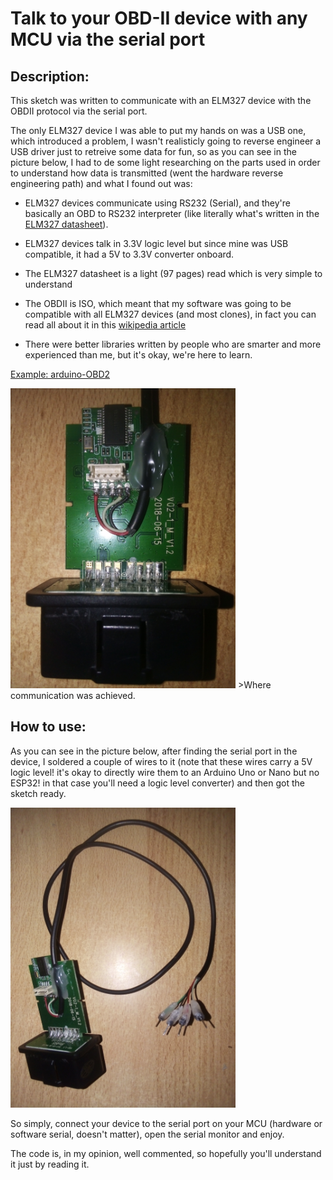 # Talk to your OBD-II device with any MCU via the serial port

## Description:

This sketch was written to communicate with an ELM327 device with the OBDII protocol via the serial port.

The only ELM327 device I was able to put my hands on was a USB one, which introduced a problem, I wasn't realisticly going to reverse engineer a USB driver just to retreive some data for fun, so as you can see in the picture below, I had to de some light researching on the parts used in order to understand how data is transmitted (went the hardware reverse engineering path) and what I found out was:

- ELM327 devices communicate using RS232 (Serial), and they're basically an OBD to RS232 interpreter (like literally what's written in the [ELM327 datasheet](https://www.elmelectronics.com/wp-content/uploads/2016/07/ELM327DS.pdf)).

- ELM327 devices talk in 3.3V logic level but since mine was USB compatible, it had a 5V to 3.3V converter onboard.

- The ELM327 datasheet is a light (97 pages) read which is very simple to understand

- The OBDII is ISO, which meant that my software was going to be compatible with all ELM327 devices (and most clones), in fact you can read all about it in this [wikipedia article](https://en.wikipedia.org/wiki/OBD-II_PIDs)

- There were better libraries written by people who are smarter and more experienced than me, but it's okay, we're here to learn.

[Example: arduino-OBD2](https://github.com/sandeepmistry/arduino-OBD2)

<img src="OBDII-Talker/Images/OBD.jpg" height="480">
>Where communication was achieved.

## How to use:

As you can see in the picture below, after finding the serial port in the device, I soldered a couple of wires to it (note that these wires carry a 5V logic level! it's okay to directly wire them to an Arduino Uno or Nano but no ESP32! in that case you'll need a logic level converter) and then got the sketch ready.

<img src="OBDII-Talker/Images/Wired.jpg" height="480">

So simply, connect your device to the serial port on your MCU (hardware or software serial, doesn't matter), open the serial monitor and enjoy.

The code is, in my opinion, well commented, so hopefully you'll understand it just by reading it.
